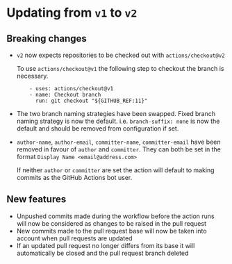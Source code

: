 # Updating from `v1` to `v2`

## Breaking changes

- `v2` now expects repositories to be checked out with `actions/checkout@v2`

  To use `actions/checkout@v1` the following step to checkout the branch is necessary.
  ```
      - uses: actions/checkout@v1
      - name: Checkout branch
        run: git checkout "${GITHUB_REF:11}"
  ```

- The two branch naming strategies have been swapped. Fixed branch naming strategy is now the default. i.e. `branch-suffix: none` is now the default and should be removed from configuration if set.

- `author-name`, `author-email`, `committer-name`, `committer-email` have been removed in favour of `author` and `committer`.
  They can both be set in the format `Display Name <email@address.com>`

  If neither `author` or `committer` are set the action will default to making commits as the GitHub Actions bot user.

## New features

- Unpushed commits made during the workflow before the action runs will now be considered as changes to be raised in the pull request
- New commits made to the pull request base will now be taken into account when pull requests are updated
- If an updated pull request no longer differs from its base it will automatically be closed and the pull request branch deleted
